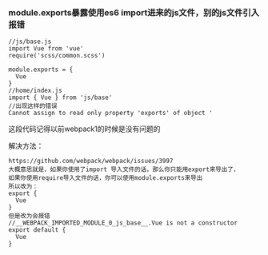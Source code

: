 ### module.exports暴露使用es6 import进来的js文件，别的js文件引入报错

```
//js/base.js
import Vue from 'vue'
require('scss/common.scss')

module.exports = {
  Vue
}
//home/index.js
import { Vue } from 'js/base'
//出现这样的错误
Cannot assign to read only property 'exports' of object '
```

这段代码记得以前webpack1的时候是没有问题的

解决方法：

```
https://github.com/webpack/webpack/issues/3997
大概意思就是，如果你使用了import 导入文件的话，那么你只能用export来导出了，
如果你使用require导入文件的话，你可以使用module.exports来导出
所以改为：
export {
  Vue
}
但是改为会报错
//__WEBPACK_IMPORTED_MODULE_0_js_base__.Vue is not a constructor
export default {
  Vue
}
```
